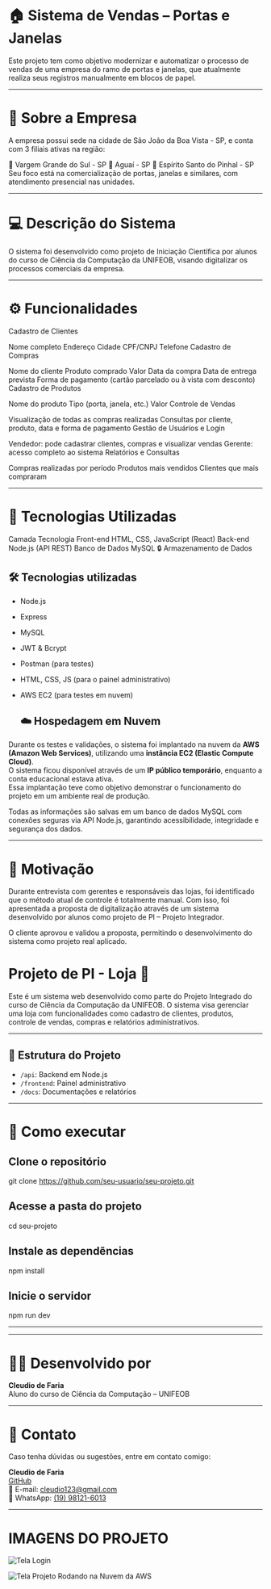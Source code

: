 # 🏠 Sistema de Vendas – Portas e Janelas
Este projeto tem como objetivo modernizar e automatizar o processo de vendas de uma empresa do ramo de portas e janelas, que atualmente realiza seus registros manualmente em blocos de papel.

---

# 🏢 Sobre a Empresa
A empresa possui sede na cidade de São João da Boa Vista - SP, e conta com 3 filiais ativas na região:

📍 Vargem Grande do Sul - SP
📍 Aguaí - SP
📍 Espírito Santo do Pinhal - SP
Seu foco está na comercialização de portas, janelas e similares, com atendimento presencial nas unidades.

---

# 💻 Descrição do Sistema
O sistema foi desenvolvido como projeto de Iniciação Científica por alunos do curso de Ciência da Computação da UNIFEOB, visando digitalizar os processos comerciais da empresa.

---

# ⚙️ Funcionalidades
Cadastro de Clientes

Nome completo
Endereço
Cidade
CPF/CNPJ
Telefone
Cadastro de Compras

Nome do cliente
Produto comprado
Valor
Data da compra
Data de entrega prevista
Forma de pagamento (cartão parcelado ou à vista com desconto)
Cadastro de Produtos

Nome do produto
Tipo (porta, janela, etc.)
Valor
Controle de Vendas

Visualização de todas as compras realizadas
Consultas por cliente, produto, data e forma de pagamento
Gestão de Usuários e Login

Vendedor: pode cadastrar clientes, compras e visualizar vendas
Gerente: acesso completo ao sistema
Relatórios e Consultas

Compras realizadas por período
Produtos mais vendidos
Clientes que mais compraram

---

# 🧱 Tecnologias Utilizadas
Camada	Tecnologia
Front-end	HTML, CSS, JavaScript (React)
Back-end	Node.js (API REST)
Banco de Dados	MySQL
🔒 Armazenamento de Dados

## 🛠️ Tecnologias utilizadas
- Node.js
- Express
- MySQL
- JWT & Bcrypt
- Postman (para testes)
- HTML, CSS, JS (para o painel administrativo)
- AWS EC2 (para testes em nuvem)

  ## ☁️ Hospedagem em Nuvem

Durante os testes e validações, o sistema foi implantado na nuvem da **AWS (Amazon Web Services)**, utilizando uma **instância EC2 (Elastic Compute Cloud)**.  
O sistema ficou disponível através de um **IP público temporário**, enquanto a conta educacional estava ativa.  
Essa implantação teve como objetivo demonstrar o funcionamento do projeto em um ambiente real de produção.
   
Todas as informações são salvas em um banco de dados MySQL com conexões seguras via API Node.js, garantindo acessibilidade, integridade e segurança dos dados.

---

# 🎯 Motivação
Durante entrevista com gerentes e responsáveis das lojas, foi identificado que o método atual de controle é totalmente manual. Com isso, foi apresentada a proposta de digitalização através de um sistema desenvolvido por alunos como projeto de PI – Projeto Integrador.

O cliente aprovou e validou a proposta, permitindo o desenvolvimento do sistema como projeto real aplicado.

# Projeto de PI - Loja 🏪

Este é um sistema web desenvolvido como parte do Projeto Integrado do curso de Ciência da Computação da UNIFEOB. O sistema visa gerenciar uma loja com funcionalidades como cadastro de clientes, produtos, controle de vendas, compras e relatórios administrativos.

---

## 📁 Estrutura do Projeto

- `/api`: Backend em Node.js
- `/frontend`: Painel administrativo
- `/docs`: Documentações e relatórios

---


# 🚀 Como executar
## Clone o repositório
git clone https://github.com/seu-usuario/seu-projeto.git

## Acesse a pasta do projeto
cd seu-projeto

## Instale as dependências
npm install

## Inicie o servidor
npm run dev

---
---

# 👨‍💻 Desenvolvido por

**Cleudio de Faria**  
Aluno do curso de Ciência da Computação – UNIFEOB

---

# 📩 Contato

Caso tenha dúvidas ou sugestões, entre em contato comigo:

 **Cleudio de Faria**  
[GitHub](https://github.com/cleudioFaria)  
📧 E-mail: cleudio123@gmail.com  
📱 WhatsApp: [(19) 98121-6013](https://wa.me/5519981216013) 

---
# IMAGENS DO PROJETO 
 ![Tela Login](./frontEnd/imagens/tela-home.png)

 
![Tela Projeto Rodando na Nuvem da AWS](./frontEnd/imagens/tela-home1.png)

 
